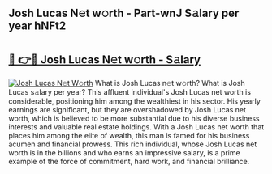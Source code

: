 ## Josh Lucas N𝚎t w𝚘rth - Part-wnJ S𝚊lary per year hNFt2

# <h2><a href="http://gc1gnr.nevu.top/?p=Josh+Lucas">🔗 👉🔴 Josh Lucas N𝚎t w𝚘rth - S𝚊lary</a></h2>

[![Josh Lucas N𝚎t W𝚘rth](https://i.imgur.com/Oavwk0R.jpeg)](http://gc1gnr.nevu.top/?p=Josh+Lucas)
What is Josh Lucas n𝚎t w𝚘rth? What is Josh Lucas s𝚊lary per year?
This affluent individual's Josh Lucas net worth is considerable, positioning him among the wealthiest in his sector. His yearly earnings are significant, but they are overshadowed by Josh Lucas net worth, which is believed to be more substantial due to his diverse business interests and valuable real estate holdings. With a Josh Lucas net worth that places him among the elite of wealth, this man is famed for his business acumen and financial prowess. This rich individual, whose Josh Lucas net worth is in the billions and who earns an impressive salary, is a prime example of the force of commitment, hard work, and financial brilliance.
